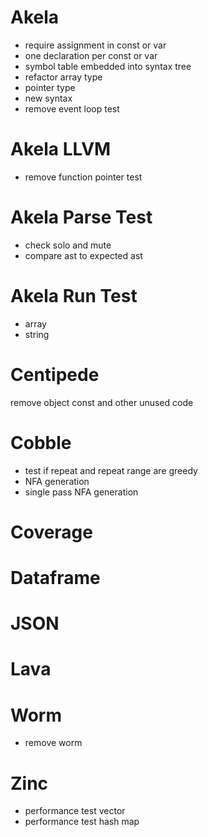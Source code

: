 # Akela
* require assignment in const or var
* one declaration per const or var
* symbol table embedded into syntax tree
* refactor array type
* pointer type
* new syntax
* remove event loop test

# Akela LLVM
* remove function pointer test

# Akela Parse Test
* check solo and mute
* compare ast to expected ast

# Akela Run Test
* array
* string

# Centipede
remove object const and other unused code

# Cobble
* test if repeat and repeat range are greedy
* NFA generation
* single pass NFA generation

# Coverage

# Dataframe

# JSON

# Lava

# Worm
* remove worm

# Zinc
* performance test vector
* performance test hash map